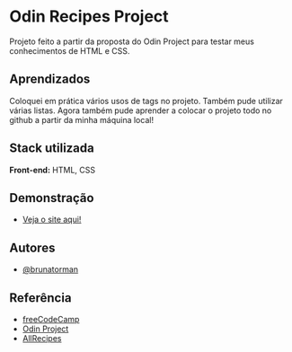 
# Odin Recipes Project

Projeto feito a partir da proposta do Odin Project para testar meus conhecimentos de HTML e CSS.

## Aprendizados

Coloquei em prática vários usos de tags no projeto. Também pude utilizar várias listas. 
Agora também pude aprender a colocar o projeto todo no github a partir da minha máquina local!

## Stack utilizada

**Front-end:** HTML, CSS


## Demonstração

- [Veja o site aqui!](https://brunatorman.github.io/odin-recipes)

## Autores

- [@brunatorman](https://www.github.com/brunatorman)


## Referência

 - [freeCodeCamp](https://www.freecodecamp.org)
 - [Odin Project](https://www.theodinproject.com/lessons/foundations-recipes)
 - [AllRecipes](https://www.allrecipes.com/recipe/8532501/peanut-butter-mm-cookies/)